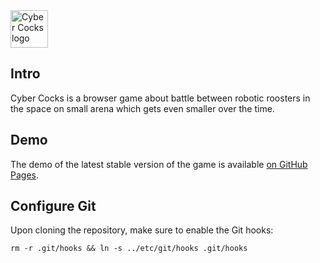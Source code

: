 <img src='https://raw.githubusercontent.com/michailRemmele/cyber-cocks/feature/readme-demo-info/logo/logo.png' height='60' alt='Cyber Cocks logo' />

## Intro
Cyber Cocks is a browser game about battle between robotic roosters in the space on small arena which gets even smaller over the time.

## Demo
The demo of the latest stable version of the game is available [on GitHub Pages](https://michailremmele.github.io/cyber-cocks/).

## Configure Git

Upon cloning the repository, make sure to enable the Git hooks:
```
rm -r .git/hooks && ln -s ../etc/git/hooks .git/hooks
```